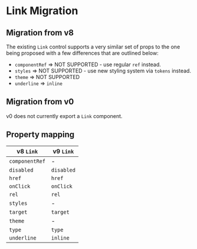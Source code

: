 # Link Migration

## Migration from v8

The existing `Link` control supports a very similar set of props to the one being proposed with a few differences that are outlined below:

- `componentRef` => NOT SUPPORTED - use regular `ref` instead.
- `styles` => NOT SUPPORTED - use new styling system via `tokens` instead.
- `theme` => NOT SUPPORTED
- `underline` => `inline`

## Migration from v0

v0 does not currently export a `Link` component.

## Property mapping

| v8 `Link`      | v9 `Link`  |
| -------------- | ---------- |
| `componentRef` | -          |
| `disabled`     | `disabled` |
| `href`         | `href`     |
| `onClick`      | `onClick`  |
| `rel`          | `rel`      |
| `styles`       | -          |
| `target`       | `target`   |
| `theme`        | -          |
| `type`         | `type`     |
| `underline`    | `inline`   |
